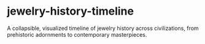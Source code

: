 # jewelry-history-timeline
A collapsible, visualized timeline of jewelry history across civilizations, from prehistoric adornments to contemporary masterpieces.  
